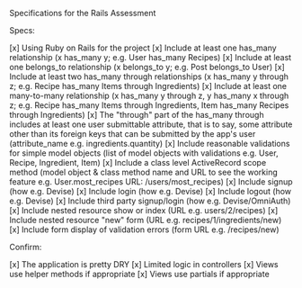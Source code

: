 Specifications for the Rails Assessment

Specs:

 [x] Using Ruby on Rails for the project
 [x] Include at least one has_many relationship (x has_many y; e.g. User has_many Recipes)
 [x] Include at least one belongs_to relationship (x belongs_to y; e.g. Post belongs_to User)
 [x] Include at least two has_many through relationships (x has_many y through z; e.g. Recipe has_many Items through Ingredients)
 [x] Include at least one many-to-many relationship (x has_many y through z, y has_many x through z; e.g. Recipe has_many Items through Ingredients, Item has_many Recipes through Ingredients)
 [x] The "through" part of the has_many through includes at least one user submittable attribute, that is to say, some attribute other than its foreign keys that can be submitted by the app's user (attribute_name e.g. ingredients.quantity)
 [x] Include reasonable validations for simple model objects (list of model objects with validations e.g. User, Recipe, Ingredient, Item)
 [x] Include a class level ActiveRecord scope method (model object & class method name and     URL to see the working feature e.g. User.most_recipes URL: /users/most_recipes)
 [x] Include signup (how e.g. Devise)
 [x] Include login (how e.g. Devise)
 [x] Include logout (how e.g. Devise)
 [x] Include third party signup/login (how e.g. Devise/OmniAuth)
 [x] Include nested resource show or index (URL e.g. users/2/recipes)
 [x] Include nested resource "new" form (URL e.g. recipes/1/ingredients/new)
 [x] Include form display of validation errors (form URL e.g. /recipes/new)

Confirm:

 [x] The application is pretty DRY
 [x] Limited logic in controllers
 [x] Views use helper methods if appropriate
 [x] Views use partials if appropriate